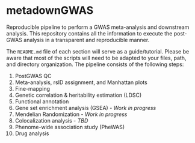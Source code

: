 # metadownGWAS
Reproducible pipeline to perform a GWAS meta-analysis and downstream analysis. This repository contains all the information to execute the post-GWAS analysis in a transparent and reproducible manner.

The `README.md` file of each section will serve as a guide/tutorial. Please be aware that most of the scripts will need to be adapted to your files, path, and directory organization. The pipeline consists of the following steps:

1. PostGWAS QC
2. Meta-analysis, rsID assignment, and Manhattan plots
3. Fine-mapping
4. Genetic correlation & heritability estimation (LDSC)
5. Functional annotation
6. Gene set enrichment analysis (GSEA) - *Work in progress*
7. Mendelian Randomization - *Work in progress*
8. Colocalization analysis - *TBD*
9. Phenome-wide association study (PheWAS)
10. Drug analysis

